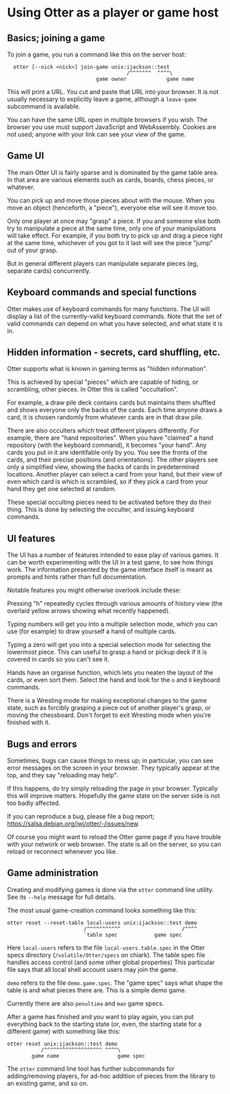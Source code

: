 Using Otter as a player or game host
====================================

Basics; joining a game
----------------------

To join a game, you run a command like this on the server host:
```
  otter [--nick <nick>] join-game unix:ijackson::test
                                       /^^^^^^^  ^^^^\
                             game owner             game name
```

This will print a URL.  You cut and paste that URL into your browser.
It is not usually necessary to explicitly leave a game, although
a `leave-game` subcommand is available.

You can have the same URL open in multiple browsers if you wish.  The
browser you use must support JavaScript and WebAssembly.  Cookies are
not used; anyone with your link can see your view of the game.

Game UI
-------

The main Otter UI is fairly sparse and is dominated by the game table
area.  In that area are various elements such as cards, boards, chess
pieces, or whatever.

You can pick up and move those pieces about with the mouse.  When you
move an object (henceforth, a "piece"), everyone else will see it move
too.

Only one player at once may "grasp" a piece.  If you and someone else
both try to manipulate a piece at the same time, only one of your
manipulations will take effect.  For example, if you both try to pick
up and drag a piece right at the same time, whichever of you got to it
last will see the piece "jump" out of your grasp.

But in general different players can manipulate separate pieces (eg,
separate cards) concurrently.


Keyboard commands and special functions
---------------------------------------

Otter makes use of keyboard commands for many functions.  The UI will
display a list of the currently-valid keyboard commands.  Note that
the set of valid commands can depend on what you have selected, and
what state it is in.


Hidden information - secrets, card shuffling, etc.
--------------------------------------------------

Otter supports what is known in gaming terms as "hidden information".

This is achieved by special "pieces" which are capable of hiding, or
scrambling, other pieces.  In Otter this is called "occultation".

For example, a draw pile deck contains cards but maintains them
shuffled and shows everyone only the backs of the cards.  Each time
anyone draws a card, it is chosen randomly from whatever cards are in
that draw pile.

There are also occulters which treat different players differently.
For example, there are "hand repositories".  When you have "claimed" a
hand repository (with the keyboard command), it becomes "your hand".
Any cards you put in it are identifable only by you.  You see the
fronts of the cards, and their precise positions (and orientations).
The other players see only a simplified view, showing the backs of
cards in predetermined locations.  Another player can select a card
from your hand, but their view of even which card is which is
scrambled, so if they pick a card from your hand they get one selected
at random.

These special occulting pieces need to be activated before they do
their thing.  This is done by selecting the occulter, and issuing
keyboard commands.


UI features
-----------

The UI has a number of features intended to ease play of various
games.  It can be worth experimenting with the UI in a test game, to
see how things work.  The information presented by the game interface
itself is meant as prompts and hints rather than full documentation.

Notable features you might otherwise overlook include these:

Pressing "h" repeatedly cycles through various amounts of history
view (the overlaid yellow arrows showing what recently happened).

Typing numbers will get you into a multiple selection mode, which you
can use (for example) to draw yourself a hand of multiple cards.

Typing a zero will get you into a special selection mode for selecting
the lowermost piece.  This can useful to grasp a hand or pickup deck
if it is covered in cards so you can't see it.

Hands have an organise function, which lets you neaten the layout of
the cards, or even sort them.  Select the hand and look for the `o`
and `O` keyboard commands.

There is a Wresting mode for making exceptional changes to the game
state, such as forcibly grasping a piece out of another player's
grasp, or moving the chessboard.  Don't forget to exit Wresting mode
when you're finished with it.


Bugs and errors
---------------

Sometimes, bugs can cause things to mess up; in particular, you can
see error messages on the screen in your browser.  They typically
appear at the top, and they say "reloading may help".

If this happens, do try simply reloading the page in your browser.
Typically this will improve matters.  Hopefully the game state on the
server side is not too badly affected.

If you can reproduce a bug, please file a bug report;
<https://salsa.debian.org/iwj/otter/-/issues/new>.

Of course you might want to reload the Otter game page if you have
trouble with your network or web browser.  The state is all on the
server, so you can reload or reconnect whenever you like.


Game administration
-------------------

Creating and modifying games is done via the `otter` command line
utility.  See its `--help` message for full details.

The most usual game-creation command looks something like this:

```
otter reset --reset-table local-users unix:ijackson::test demo
                         /^^^^^^^^^^^                    /^^^^
                         `table spec            game spec
```

Here `local-users` refers to the file `local-users.table.spec` in the
Otter specs directory (`/volatile/Otter/specs` on chiark).  The table
spec file handles access control (and some other global properties)
This particular file says that all local shell account users may join
the game.

`demo` refers to the file `demo.game.spec`.  The "game spec" says what
shape the table is and what pieces there are.  This is a simple demo game.

Currently there are also `penultima` and `mao` game specs.

After a game has finished and you want to play again, you can put
everything back to the starting state (or, even, the starting state
for a different game) with something like this:

```
otter reset unix:ijackson::test demo
           /^^^^^^^^^^^^^^^^^^^ ^^^^\
        game name                   game spec
```

The `otter` command line tool has further subcommands for
adding/removing players, for ad-hoc addition of pieces from the
library to an existing game, and so on.
